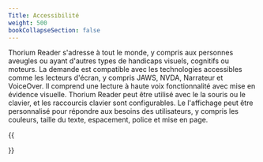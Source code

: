 ```yaml
---
Title: Accessibilité
weight: 500
bookCollapseSection: false
---
```



Thorium Reader s'adresse à tout le monde, y compris aux personnes aveugles ou ayant
d'autres types de handicaps visuels, cognitifs ou moteurs. La demande
est compatible avec les technologies accessibles comme les lecteurs d'écran,
y compris JAWS, NVDA, Narrateur et VoiceOver. Il comprend une lecture à haute voix
fonctionnalité avec mise en évidence visuelle. Thorium Reader peut être utilisé avec le
la souris ou le clavier, et les raccourcis clavier sont configurables. Le
l'affichage peut être personnalisé pour répondre aux besoins des utilisateurs, y compris les couleurs, taille du texte, espacement, police et mise en page.

{{<section>}}